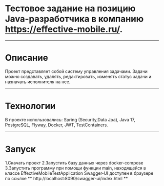 # Тестовое задание на позицию Java-разработчика в компанию https://effective-mobile.ru/.
____
# Описание
Проект представляет собой систему управления задачами. Задачи можно создавать, удалять, редактировать, изменять статус задачи и назначать исполнителя на нее.
____
# Технологии
В проекте использовались: Spring (Security,Data Jpa), Java 17, PostgreSQL, Flyway, Docker, JWT, TestContainers.
____
# Запуск
1.Скачать проект
2.Запустить базу данных через docker-compose
3.Запустить программу при помощи функции main, находящейся в классе EffectiveMobileTestApplication
Swagger-UI доступен в браузере по ссылке ** http://localhost:8090/swagger-ui/index.html **
